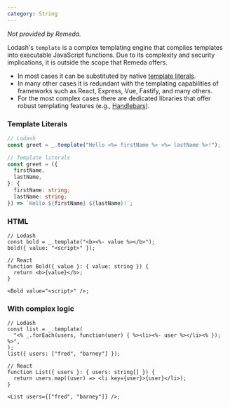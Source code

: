 ```yaml
---
category: String
---
```


_Not provided by Remeda._

Lodash's `template` is a complex templating engine that compiles templates into
executable JavaScript functions. Due to its complexity and security
implications, it is outside the scope that Remeda offers.

- In most cases it can be substituted by native [template literals](https://developer.mozilla.org/en-US/docs/Web/JavaScript/Reference/Template_literals).
- In many other cases it is redundant with the templating capabilities of
  frameworks such as React, Express, Vue, Fastify, and many others.
- For the most complex cases there are dedicated libraries that offer robust
  templating features (e.g., [Handlebars](https://handlebarsjs.com/)).

### Template Literals

```ts
// Lodash
const greet = _.template("Hello <%= firstName %> <%= lastName %>!");

// Template literals
const greet = ({
  firstName,
  lastName,
}: {
  firstName: string;
  lastName: string;
}) => `Hello ${firstName} ${lastName}!`;
```

### HTML

```tsx
// Lodash
const bold = _.template("<b><%- value %></b>");
bold({ value: "<script>" });

// React
function Bold({ value }: { value: string }) {
  return <b>{value}</b>;
}

<Bold value="<script>" />;
```

### With complex logic

```tsx
// Lodash
const list = _.template(
  "<% _.forEach(users, function(user) { %><li><%- user %></li><% }); %>",
);
list({ users: ["fred", "barney"] });

// React
function List({ users }: { users: string[] }) {
  return users.map((user) => <li key={user}>{user}</li>);
}

<List users={["fred", "barney"]} />;
```
